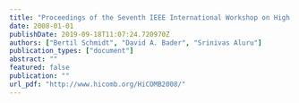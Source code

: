 ```yaml
---
title: "Proceedings of the Seventh IEEE International Workshop on High Performance Computational Biology (HiCOMB 2008), Miami, FL, April 2008"
date: 2008-01-01
publishDate: 2019-09-18T11:07:24.720970Z
authors: ["Bertil Schmidt", "David A. Bader", "Srinivas Aluru"]
publication_types: ["document"]
abstract: ""
featured: false
publication: ""
url_pdf: "http://www.hicomb.org/HiCOMB2008/"
---
```


